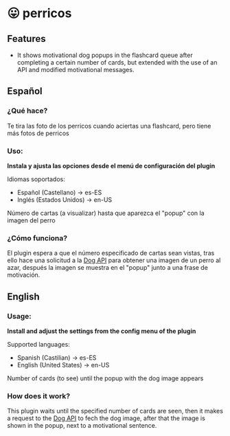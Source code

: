 # 😛 perricos

## Features

- It shows motivational dog popups in the flashcard queue after completing a certain number of cards, but extended with the use of an API and modified motivational messages.

## Español

### ¿Qué hace?

Te tira las foto de los perricos cuando aciertas una flashcard, pero tiene más fotos de perricos

### Uso:

**Instala y ajusta las opciones desde el menú de configuración del plugin**

Idiomas soportados:
- Español (Castellano) -> es-ES
- Inglés (Estados Unidos) -> en-US

Número de cartas (a visualizar) hasta que aparezca el "popup" con la imagen del perro

### ¿Cómo funciona?

El plugin espera a que el número especificado de cartas sean vistas, tras ello hace una
solicitud a la [Dog API](https://dog.ceo/dog-api/) para obtener una imagen de un perro
al azar, después la imagen se muestra en el "popup" junto a una frase de motivación.

## English

### Usage:

**Install and adjust the settings from the config menu of the plugin**

Supported languages:
- Spanish (Castilian) -> es-ES
- English (United States) -> en-US

Number of cards (to see) until the popup with the dog image appears

### How does it work?

This plugin waits until the specified number of cards are seen, then it makes a request 
to the [Dog API](https://dog.ceo/dog-api/) to fech the dog image, after that the image
is shown in the popup, next to a motivational sentence.

<!-- TODO: Describe usage -->

<!-- ignore-after -->
